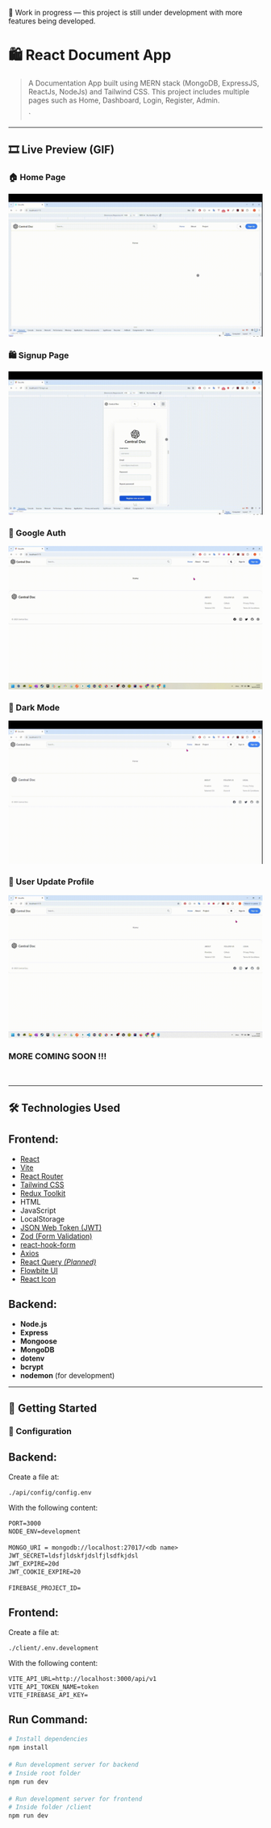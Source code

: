 🔧 Work in progress — this project is still under development with more features being developed.

# 🛍️ React Document App

> A Documentation App built using MERN stack (MongoDB, ExpressJS, ReactJs, NodeJs) and Tailwind CSS. 
> This project includes multiple pages such as Home, Dashboard, Login, Register, Admin. 
>
> `

---

## 🎞️ Live Preview (GIF)

### 🏠 Home Page  
![Home Page](./_preview/HomePageHeader.gif)
<br>
### 🛍️ Signup Page  
![SignUp Page](./_preview/SignupPage.gif)
<br>
### 🔐 Google Auth  
![Google Auth](./_preview/GoogleAuth.gif)
<br>
### 🌙 Dark Mode 
![Dark Mode](./_preview/DarkMode.gif)
<br>
### 🌙 User Update Profile 
![Update Profile](./_preview/updateProfile.gif)
<br>


### MORE COMING SOON !!!
<br>

---

## 🛠️ Technologies Used
## Frontend:
- [React](https://reactjs.org/)
- [Vite](https://vitejs.dev/)
- [React Router](https://reactrouter.com/)
- [Tailwind CSS](https://tailwindcss.com/)
- [Redux Toolkit](https://redux-toolkit.js.org/)  
- HTML
- JavaScript
- LocalStorage
- [JSON Web Token (JWT)](https://jwt.io/)
- [Zod (Form Validation)](https://zod.dev/)
- [react-hook-form](https://react-hook-form.com/)
- [Axios](https://axios-http.com/)
- [React Query *(Planned)*](https://tanstack.com/query/latest/docs/framework/react/overview)
- [Flowbite UI](https://flowbite-react.com/docs/guides/vite#3-install-flowbite-react)
- [React Icon](https://react-icons.github.io/react-icons/)

## Backend:
- **Node.js**
- **Express**
- **Mongoose**
- **MongoDB**
- **dotenv**
- **bcrypt**
- **nodemon** (for development)
---

## 🚀 Getting Started

### 📄 Configuration
## Backend:
Create a file at:

```
./api/config/config.env
```

With the following content:

```env
PORT=3000
NODE_ENV=development

MONGO_URI = mongodb://localhost:27017/<db name>
JWT_SECRET=ldsfjldskfjdslfjlsdfkjdsl
JWT_EXPIRE=20d
JWT_COOKIE_EXPIRE=20

FIREBASE_PROJECT_ID=

```

## Frontend:
Create a file at:

```
./client/.env.development
```

With the following content:

```env
VITE_API_URL=http://localhost:3000/api/v1
VITE_API_TOKEN_NAME=token
VITE_FIREBASE_API_KEY=

```

## Run Command:

```bash
# Install dependencies
npm install

# Run development server for backend
# Inside root folder
npm run dev

# Run development server for frontend
# Inside folder /client
npm run dev